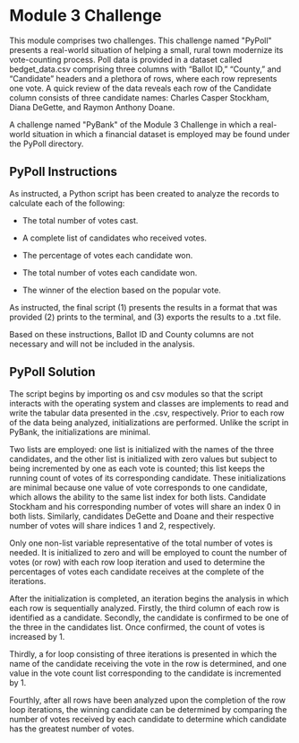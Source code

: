 # Module 3 Challenge

This module comprises two challenges.  This challenge named "PyPoll" presents a real-world situation of helping a small, rural town modernize its vote-counting process.  Poll data is provided in a dataset called bedget_data.csv comprising three columns with “Ballot ID,” “County,” and “Candidate” headers and a plethora of rows, where each row represents one vote.  A quick review of the data reveals each row of the Candidate column consists of three candidate names: Charles Casper Stockham, Diana DeGette, and Raymon Anthony Doane.  

A challenge named "PyBank" of the Module 3 Challenge in which a real-world situation in which a financial dataset is employed may be found under the PyPoll directory.

## PyPoll Instructions

As instructed, a Python script has been created to analyze the records to calculate each of the following: 

* The total number of votes cast.

* A complete list of candidates who received votes.

* The percentage of votes each candidate won.

* The total number of votes each candidate won.

* The winner of the election based on the popular vote.

As instructed, the final script (1) presents the results in a format that was provided (2) prints to the terminal, and (3) exports the results to a .txt file. 

Based on these instructions, Ballot ID and County columns are not necessary and will not be included in the analysis.

## PyPoll Solution

The script begins by importing os and csv modules so that the script interacts with the operating system and classes are implements to read and write the tabular data presented in the .csv, respectively. Prior to each row of the data being analyzed, initializations are performed.  Unlike the script in PyBank, the initializations are minimal.

Two lists are employed: one list is initialized with the names of the three candidates, and the other list is initialized with zero values but subject to being incremented by one as each vote is counted; this list keeps the running count of votes of its corresponding candidate.  These initializations are minimal because one value of vote corresponds to one candidate, which allows the ability to the same list index for both lists.  Candidate Stockham and his corresponding number of votes will share an index 0 in both lists.  Similarly, candidates DeGette and Doane and their respective number of votes will share indices 1 and 2, respectively.  

Only one non-list variable representative of the total number of votes is needed.  It is initialized to zero and will be employed to count the number of votes (or row) with each row loop iteration and used to determine the percentages of votes each candidate receives at the complete of the iterations. 

After the initialization is completed, an iteration begins the analysis in which each row is sequentially analyzed. Firstly, the third column of each row is identified as a candidate.
Secondly, the candidate is confirmed to be one of the three in the candidates list.  Once confirmed, the count of votes is increased by 1.  

Thirdly, a for loop consisting of three iterations is presented in which the name of the candidate receiving the vote in the row is determined, and one value in the vote count list corresponding to the candidate is incremented by 1.  

Fourthly, after all rows have been analyzed upon the completion of the row loop iterations, the winning candidate can be determined by comparing the number of votes received by each candidate to determine which candidate has the greatest number of votes.

